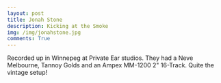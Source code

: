 ```yaml
---
layout: post
title: Jonah Stone 
description: Kicking at the Smoke
img: /img/jonahstone.jpg
comments: True
---
```

Recorded up in Winnepeg at Private Ear studios. They had a Neve Melbourne, Tannoy Golds and an Ampex MM-1200 2" 16-Track. Quite the vintage setup!